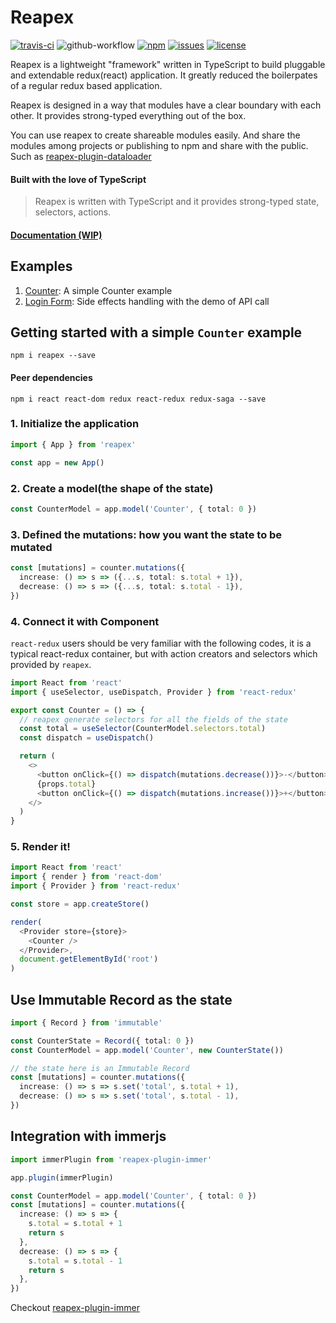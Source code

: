 # Reapex 
[![travis-ci](https://travis-ci.org/ruanyl/reapex.svg?branch=master)](https://travis-ci.org/github/ruanyl/reapex)
![github-workflow](https://github.com/ruanyl/reapex/workflows/CI/badge.svg)
[![npm](https://img.shields.io/npm/v/reapex.svg)](https://www.npmjs.com/package/reapex)
[![issues](https://img.shields.io/github/issues/ruanyl/reapex)](https://github.com/ruanyl/reapex/issues)
[![license](https://img.shields.io/github/license/ruanyl/reapex)](https://github.com/ruanyl/reapex/blob/master/LICENSE.md)


Reapex is a lightweight "framework" written in TypeScript to build pluggable and extendable redux(react) application. It greatly reduced the boilerpates of a regular redux based application.

Reapex is designed in a way that modules have a clear boundary with each other. It provides strong-typed everything out of the box.

You can use reapex to create shareable modules easily. And share the modules among projects or publishing to npm and share with the public. Such as [reapex-plugin-dataloader](https://github.com/ReapexJS/reapex-plugin-dataloader)


#### Built with the love of TypeScript
> Reapex is written with TypeScript and it provides strong-typed state, selectors, actions.

#### [Documentation (WIP)](https://reapex.gitbook.io/docs/)

## Examples

1. [Counter](https://codesandbox.io/s/reapex-example-counter-oluew): A simple Counter example
2. [Login Form](https://codesandbox.io/s/reapex-login-form-06eq1): Side effects handling with the demo of API call

## Getting started with a simple `Counter` example

```
npm i reapex --save
```
#### Peer dependencies
```
npm i react react-dom redux react-redux redux-saga --save
```

### 1. Initialize the application
```typescript
import { App } from 'reapex'

const app = new App()

```

### 2. Create a model(the shape of the state)
```typescript
const CounterModel = app.model('Counter', { total: 0 })
```

### 3. Defined the mutations: how you want the state to be mutated
```typescript
const [mutations] = counter.mutations({
  increase: () => s => ({...s, total: s.total + 1}),
  decrease: () => s => ({...s, total: s.total - 1}),
})
```

### 4. Connect it with Component
`react-redux` users should be very familiar with the following codes, it is a typical react-redux container, but with action creators and selectors which provided by `reapex`.

```typescript
import React from 'react'
import { useSelector, useDispatch, Provider } from 'react-redux'

export const Counter = () => {
  // reapex generate selectors for all the fields of the state
  const total = useSelector(CounterModel.selectors.total)
  const dispatch = useDispatch()

  return (
    <>
      <button onClick={() => dispatch(mutations.decrease())}>-</button>
      {props.total}
      <button onClick={() => dispatch(mutations.increase())}>+</button>
    </>
  )
}
```

### 5. Render it!
```typescript
import React from 'react'
import { render } from 'react-dom'
import { Provider } from 'react-redux'

const store = app.createStore()

render(
  <Provider store={store}>
    <Counter />
  </Provider>,
  document.getElementById('root')
)
```

## Use Immutable Record as the state
```typescript
import { Record } from 'immutable'

const CounterState = Record({ total: 0 })
const CounterModel = app.model('Counter', new CounterState())

// the state here is an Immutable Record
const [mutations] = counter.mutations({
  increase: () => s => s.set('total', s.total + 1),
  decrease: () => s => s.set('total', s.total - 1),
})
```

## Integration with immerjs
```typescript
import immerPlugin from 'reapex-plugin-immer'

app.plugin(immerPlugin)

const CounterModel = app.model('Counter', { total: 0 })
const [mutations] = counter.mutations({
  increase: () => s => {
    s.total = s.total + 1
    return s
  },
  decrease: () => s => {
    s.total = s.total - 1
    return s
  },
})
```
Checkout [reapex-plugin-immer](https://github.com/ReapexJS/reapex-plugin-immer)

